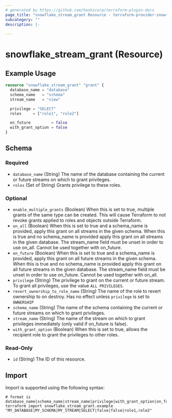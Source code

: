 ```yaml
---
# generated by https://github.com/hashicorp/terraform-plugin-docs
page_title: "snowflake_stream_grant Resource - terraform-provider-snowflake"
subcategory: ""
description: |-
  
---
```


# snowflake_stream_grant (Resource)



## Example Usage

```terraform
resource "snowflake_stream_grant" "grant" {
  database_name = "database"
  schema_name   = "schema"
  stream_name   = "view"

  privilege = "SELECT"
  roles     = ["role1", "role2"]

  on_future         = false
  with_grant_option = false
}
```

<!-- schema generated by tfplugindocs -->
## Schema

### Required

- `database_name` (String) The name of the database containing the current or future streams on which to grant privileges.
- `roles` (Set of String) Grants privilege to these roles.

### Optional

- `enable_multiple_grants` (Boolean) When this is set to true, multiple grants of the same type can be created. This will cause Terraform to not revoke grants applied to roles and objects outside Terraform.
- `on_all` (Boolean) When this is set to true and a schema_name is provided, apply this grant on all streams in the given schema. When this is true and no schema_name is provided apply this grant on all streams in the given database. The stream_name field must be unset in order to use on_all. Cannot be used together with on_future.
- `on_future` (Boolean) When this is set to true and a schema_name is provided, apply this grant on all future streams in the given schema. When this is true and no schema_name is provided apply this grant on all future streams in the given database. The stream_name field must be unset in order to use on_future. Cannot be used together with on_all.
- `privilege` (String) The privilege to grant on the current or future stream. To grant all privileges, use the value `ALL PRIVILEGES`.
- `revert_ownership_to_role_name` (String) The name of the role to revert ownership to on destroy. Has no effect unless `privilege` is set to `OWNERSHIP`
- `schema_name` (String) The name of the schema containing the current or future streams on which to grant privileges.
- `stream_name` (String) The name of the stream on which to grant privileges immediately (only valid if on_future is false).
- `with_grant_option` (Boolean) When this is set to true, allows the recipient role to grant the privileges to other roles.

### Read-Only

- `id` (String) The ID of this resource.

## Import

Import is supported using the following syntax:

```shell
# format is database_name|schema_name|stream_name|privilege|with_grant_option|on_future|roles"
terraform import snowflake_stream_grant.example "MY_DATABASE|MY_SCHEMA|MY_STREAM|SELECT|false|false|role1,role2"
```
